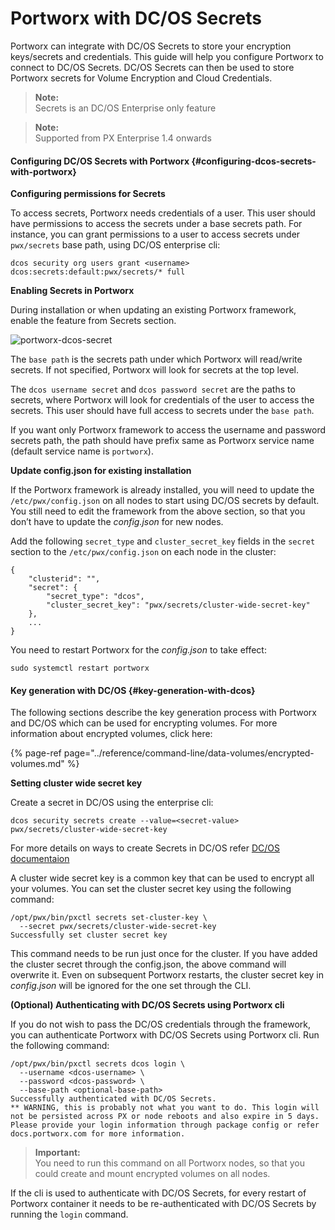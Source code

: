 # Portworx with DC/OS Secrets

Portworx can integrate with DC/OS Secrets to store your encryption keys/secrets and credentials. This guide will help you configure Portworx to connect to DC/OS Secrets. DC/OS Secrets can then be used to store Portworx secrets for Volume Encryption and Cloud Credentials.

> **Note:**  
> Secrets is an DC/OS Enterprise only feature

> **Note:**  
> Supported from PX Enterprise 1.4 onwards

#### Configuring DC/OS Secrets with Portworx {#configuring-dcos-secrets-with-portworx}

**Configuring permissions for Secrets**

To access secrets, Portworx needs credentials of a user. This user should have permissions to access the secrets under a base secrets path. For instance, you can grant permissions to a user to access secrets under `pwx/secrets` base path, using DC/OS enterprise cli:

```text
dcos security org users grant <username> dcos:secrets:default:pwx/secrets/* full
```

**Enabling Secrets in Portworx**

During installation or when updating an existing Portworx framework, enable the feature from Secrets section.

![portworx-dcos-secret](https://docs.portworx.com/images/dcos-portworx-secrets-setup.png)

The `base path` is the secrets path under which Portworx will read/write secrets. If not specified, Portworx will look for secrets at the top level.

The `dcos username secret` and `dcos password secret` are the paths to secrets, where Portworx will look for credentials of the user to access the secrets. This user should have full access to secrets under the `base path`.

If you want only Portworx framework to access the username and password secrets path, the path should have prefix same as Portworx service name \(default service name is `portworx`\).

**Update config.json for existing installation**

If the Portworx framework is already installed, you will need to update the `/etc/pwx/config.json` on all nodes to start using DC/OS secrets by default. You still need to edit the framework from the above section, so that you don’t have to update the _config.json_ for new nodes.

Add the following `secret_type` and `cluster_secret_key` fields in the `secret` section to the `/etc/pwx/config.json` on each node in the cluster:

```text
{
    "clusterid": "",
    "secret": {
        "secret_type": "dcos",
        "cluster_secret_key": "pwx/secrets/cluster-wide-secret-key"
    },
    ...
}
```

You need to restart Portworx for the _config.json_ to take effect:

```text
sudo systemctl restart portworx
```

#### Key generation with DC/OS {#key-generation-with-dcos}

The following sections describe the key generation process with Portworx and DC/OS which can be used for encrypting volumes. For more information about encrypted volumes, click here:

{% page-ref page="../reference/command-line/data-volumes/encrypted-volumes.md" %}

**Setting cluster wide secret key**

Create a secret in DC/OS using the enterprise cli:

```text
dcos security secrets create --value=<secret-value> pwx/secrets/cluster-wide-secret-key
```

For more details on ways to create Secrets in DC/OS refer [DC/OS documentaion](https://docs.mesosphere.com/1.11/security/ent/secrets/create-secrets)

A cluster wide secret key is a common key that can be used to encrypt all your volumes. You can set the cluster secret key using the following command:

```text
/opt/pwx/bin/pxctl secrets set-cluster-key \
  --secret pwx/secrets/cluster-wide-secret-key
Successfully set cluster secret key
```

This command needs to be run just once for the cluster. If you have added the cluster secret through the config.json, the above command will overwrite it. Even on subsequent Portworx restarts, the cluster secret key in _config.json_ will be ignored for the one set through the CLI.

**\(Optional\) Authenticating with DC/OS Secrets using Portworx cli**

If you do not wish to pass the DC/OS credentials through the framework, you can authenticate Portworx with DC/OS Secrets using Portworx cli. Run the following command:

```text
/opt/pwx/bin/pxctl secrets dcos login \
  --username <dcos-username> \
  --password <dcos-password> \
  --base-path <optional-base-path>
Successfully authenticated with DC/OS Secrets.
** WARNING, this is probably not what you want to do. This login will not be persisted across PX or node reboots and also expire in 5 days. Please provide your login information through package config or refer docs.portworx.com for more information.
```

> **Important:**  
> You need to run this command on all Portworx nodes, so that you could create and mount encrypted volumes on all nodes.

If the cli is used to authenticate with DC/OS Secrets, for every restart of Portworx container it needs to be re-authenticated with DC/OS Secrets by running the `login` command.

